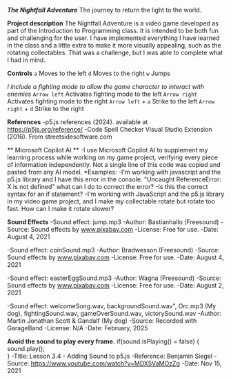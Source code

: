 ***The Nightfall Adventure***
The journey to return the light to the world.

**Project description**
The Nightfall Adventure is a video game developed as part of the Introduction to Programming class. It is intended to be both fun and challenging for the user. I have implemented everything I have learned in the class and a little extra to make it more visually appealing, such as the rotating collectables. That was a challenge, but I was able to complete what I had in mind.

**Controls**
`a` Moves to the left
`d` Moves to the right
`w` Jumps

*I include a fighting mode to allow the game character to interact with enemies*
`Arrow left` Activates fighting mode to the left
`Arrow right` Activates fighting mode to the right
`Arrow left` + `a` Strike to the left
`Arrow right` + `d` Strike to the right


**References**
-p5.js references (2024). available at https://p5js.org/reference/
-Code Spell Checker Visual Studio Extension (2016). From streetsidesoftware.com

** Microsoft Copilot AI **
-I use Microsoft Copilot AI to supplement my learning process while working on my game project, verifying every 
 piece of information independently. Not a single line of this code was copied and pasted from any AI model.
 *Examples:
-I'm working with javascript and the p5.js library and I have this error in the console. "Uncaught ReferenceError: X is not defined"
 what can I do to correct the error?
-Is this the correct syntax for an if statement?
-I'm working with JavaScript and the p5.js library in my video game project, and I make my collectable rotate 
 but rotate too fast. How can I make it rotate slower?

 **Sound Effects**
-Sound effect: jump.mp3
-Author: Bastianhallo (Freesound)
-Source: Sound effects by www.pixabay.com
-License: Free for use.
-Date: August 4, 2021

-Sound effect: coinSound.mp3
-Author: Bradwesson (Freesound)
-Source: Sound effects by www.pixabay.com
-License: Free for use.
-Date: August 4, 2021

-Sound effect: easterEggSound.mp3
-Author: Wagna (Freesound)
-Source: Sound effects by www.pixabay.com
-License: Free for use.
-Date: August 2, 2021

-Sound effect: welcomeSong.wav, backgroundSound.wav", 
			   Orc.mp3 (My dog), fightingSound.wav, 
			   gameOverSound.wav, victorySound.wav
-Author: Martin Jonathan Scott & Gandalf (My dog)
-Source: Recorded with GarageBand
-License: N/A
-Date: February, 2025

**Avoid the sound to play every frame.**
	if(sound.isPlaying() = false) {
			sound.play();	
		}
-Title: Lesson 3.4 - Adding Sound to p5.js
-Reference: Benjamin Siegel 
-Source: https://www.youtube.com/watch?v=MDX5VaMOzZg
-Date: Nov 15, 2021

